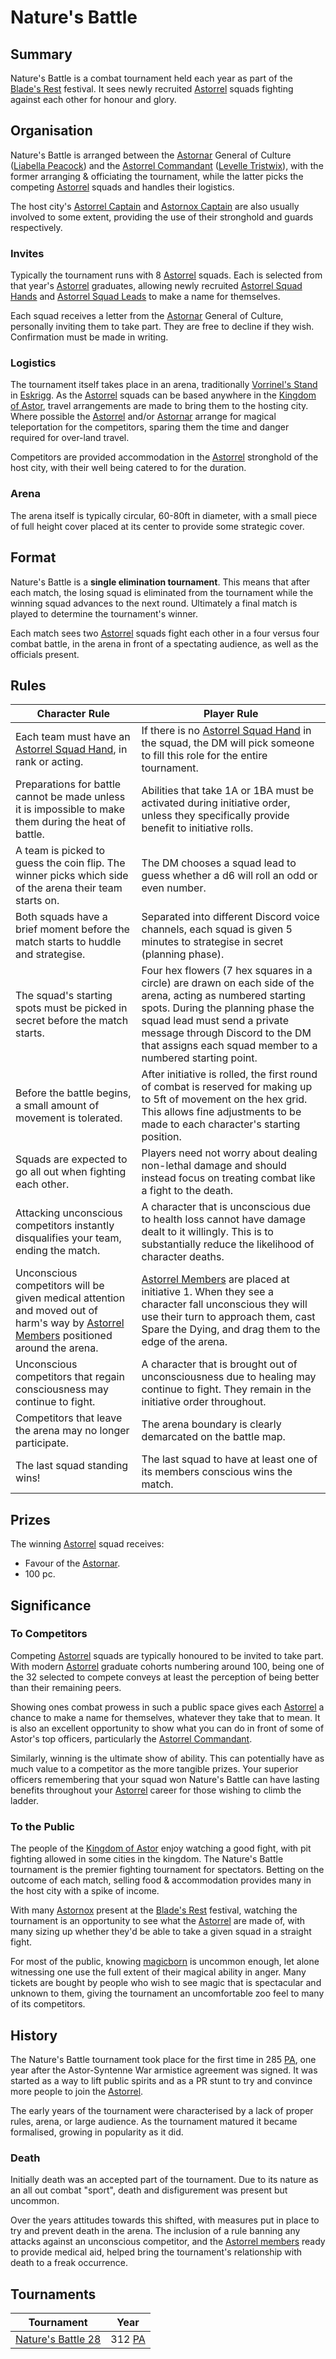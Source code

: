 # Nature's Battle

## Summary

Nature's Battle is a combat tournament held each year as part of the [Blade's Rest](../../festivals/blades-rest.md) festival. It sees newly recruited [Astorrel](../../organisations/astorrel/astorrel.md) squads fighting against each other for honour and glory.

## Organisation

Nature's Battle is arranged between the [Astornar](../../organisations/astornar.md) General of Culture ([Liabella Peacock](../../characters/liabella-peacock.md)) and the [Astorrel Commandant](../../organisations/astorrel/ranks/astorrel-commandant.md) ([Levelle Tristwix](../../characters/levelle-tristwix.md)), with the former arranging & officiating the tournament, while the latter picks the competing [Astorrel](../../organisations/astorrel/astorrel.md) squads and handles their logistics.

The host city's [Astorrel Captain](../../organisations/astorrel/ranks/astorrel-captain.md) and [Astornox Captain](../../organisations/astornox/ranks/astornox-captain.md) are also usually involved to some extent, providing the use of their stronghold and guards respectively.

### Invites

Typically the tournament runs with 8 [Astorrel](../../organisations/astorrel/astorrel.md) squads. Each is selected from that year's [Astorrel](../../organisations/astorrel/astorrel.md) graduates, allowing newly recruited [Astorrel Squad Hands](../../organisations/astorrel/ranks/astorrel-squad-hand.md) and [Astorrel Squad Leads](../../organisations/astorrel/ranks/astorrel-squad-lead.md) to make a name for themselves.

Each squad receives a letter from the [Astornar](../../organisations/astornar.md) General of Culture, personally inviting them to take part. They are free to decline if they wish. Confirmation must be made in writing.

### Logistics

The tournament itself takes place in an arena, traditionally [Vorrinel's Stand](../../places/buildings/vorrinels-stand.md) in [Eskrigg](../../places/cities/eskrigg.md). As the [Astorrel](../../organisations/astorrel/astorrel.md) squads can be based anywhere in the [Kingdom of Astor](../../civilisations/kingdom-of-astor/kingdom-of-astor.md), travel arrangements are made to bring them to the hosting city. Where possible the [Astorrel](../../organisations/astorrel/astorrel.md) and/or [Astornar](../../organisations/astornar.md) arrange for magical teleportation for the competitors, sparing them the time and danger required for over-land travel.

Competitors are provided accommodation in the [Astorrel](../../organisations/astorrel/astorrel.md) stronghold of the host city, with their well being catered to for the duration.

### Arena

The arena itself is typically circular, 60-80ft in diameter, with a small piece of full height cover placed at its center to provide some strategic cover.

## Format

Nature's Battle is a **single elimination tournament**. This means that after each match, the losing squad is eliminated from the tournament while the winning squad advances to the next round. Ultimately a final match is played to determine the tournament's winner.

Each match sees two [Astorrel](../../organisations/astorrel/astorrel.md) squads fight each other in a four versus four combat battle, in the arena in front of a spectating audience, as well as the officials present.

## Rules

| Character Rule | Player Rule |
| --- | --- |
| Each team must have an [Astorrel Squad Hand](../../organisations/astorrel/ranks/astorrel-squad-hand.md), in rank or acting. | If there is no [Astorrel Squad Hand](../../organisations/astorrel/ranks/astorrel-squad-hand.md) in the squad, the DM will pick someone to fill this role for the entire tournament. |
| Preparations for battle cannot be made unless it is impossible to make them during the heat of battle. | Abilities that take 1A or 1BA must be activated during initiative order, unless they specifically provide benefit to initiative rolls. |
| A team is picked to guess the coin flip. The winner picks which side of the arena their team starts on. | The DM chooses a squad lead to guess whether a d6 will roll an odd or even number. |
| Both squads have a brief moment before the match starts to huddle and strategise. | Separated into different Discord voice channels, each squad is given 5 minutes to strategise in secret (planning phase). |
| The squad's starting spots must be picked in secret before the match starts. | Four hex flowers (7 hex squares in a circle) are drawn on each side of the arena, acting as numbered starting spots. During the planning phase the squad lead must send a private message through Discord to the DM that assigns each squad member to a numbered starting point. |
| Before the battle begins, a small amount of movement is tolerated. | After initiative is rolled, the first round of combat is reserved for making up to 5ft of movement on the hex grid. This allows fine adjustments to be made to each character's starting position. |
| Squads are expected to go all out when fighting each other. | Players need not worry about dealing non-lethal damage and should instead focus on treating combat like a fight to the death. |
| Attacking unconscious competitors instantly disqualifies your team, ending the match. | A character that is unconscious due to health loss cannot have damage dealt to it willingly. This is to substantially reduce the likelihood of character deaths. |
| Unconscious competitors will be given medical attention and moved out of harm's way by [Astorrel Members](../../organisations/astorrel/ranks/astorrel-member.md) positioned around the arena. | [Astorrel Members](../../organisations/astorrel/ranks/astorrel-member.md) are placed at initiative 1. When they see a character fall unconscious they will use their turn to approach them, cast Spare the Dying, and drag them to the edge of the arena. |
| Unconscious competitors that regain consciousness may continue to fight. | A character that is brought out of unconsciousness due to healing may continue to fight. They remain in the initiative order throughout. |
| Competitors that leave the arena may no longer participate. | The arena boundary is clearly demarcated on the battle map. |
| The last squad standing wins! | The last squad to have at least one of its members conscious wins the match. |

## Prizes

The winning [Astorrel](../../organisations/astorrel/astorrel.md) squad receives:

- Favour of the [Astornar](../../organisations/astornar.md).
- 100 pc.

## Significance

### To Competitors

Competing [Astorrel](../../organisations/astorrel/astorrel.md) squads are typically honoured to be invited to take part. With modern [Astorrel](../../organisations/astorrel/astorrel.md) graduate cohorts numbering around 100, being one of the 32 selected to compete conveys at least the perception of being better than their remaining peers.

Showing ones combat prowess in such a public space gives each [Astorrel](../../organisations/astorrel/astorrel.md) a chance to make a name for themselves, whatever they take that to mean. It is also an excellent opportunity to show what you can do in front of some of Astor's top officers, particularly the [Astorrel Commandant](../../organisations/astorrel/ranks/astorrel-commandant.md).

Similarly, winning is the ultimate show of ability. This can potentially have as much value to a competitor as the more tangible prizes. Your superior officers remembering that your squad won Nature's Battle can have lasting benefits throughout your [Astorrel](../../organisations/astorrel/astorrel.md) career for those wishing to climb the ladder.

### To the Public

The people of the [Kingdom of Astor](../../civilisations/kingdom-of-astor/kingdom-of-astor.md) enjoy watching a good fight, with pit fighting allowed in some cities in the kingdom. The Nature's Battle tournament is the premier fighting tournament for spectators. Betting on the outcome of each match, selling food & accommodation provides many in the host city with a spike of income.

With many [Astornox](../../organisations/astornox/astornox.md) present at the [Blade's Rest](../../festivals/blades-rest.md) festival, watching the tournament is an opportunity to see what the [Astorrel](../../organisations/astorrel/astorrel.md) are made of, with many sizing up whether they'd be able to take a given squad in a straight fight.

For most of the public, knowing [magicborn](../../civilisations/kingdom-of-astor/magicborn.md) is uncommon enough, let alone witnessing one use the full extent of their magical ability in anger. Many tickets are bought by people who wish to see magic that is spectacular and unknown to them, giving the tournament an uncomfortable zoo feel to many of its competitors.

## History

The Nature's Battle tournament took place for the first time in 285 [PA](../../history/calendars/astorian-calendar.md), one year after the Astor-Syntenne War armistice agreement was signed. It was started as a way to lift public spirits and as a PR stunt to try and convince more people to join the [Astorrel](../../organisations/astorrel/astorrel.md).

The early years of the tournament were characterised by a lack of proper rules, arena, or large audience. As the tournament matured it became formalised, growing in popularity as it did.

### Death

Initially death was an accepted part of the tournament. Due to its nature as an all out combat "sport", death and disfigurement was present but uncommon.

Over the years attitudes towards this shifted, with measures put in place to try and prevent death in the arena. The inclusion of a rule banning any attacks against an unconscious competitor, and the [Astorrel members](../../organisations/astorrel/ranks/astorrel-member.md) ready to provide medical aid, helped bring the tournament's relationship with death to a freak occurrence.

## Tournaments

| Tournament | Year |
| --- | --- |
| [Nature's Battle 28](../../storylines/ended/natures-battle-28.md) | 312 [PA](../../history/calendars/astorian-calendar.md) |

